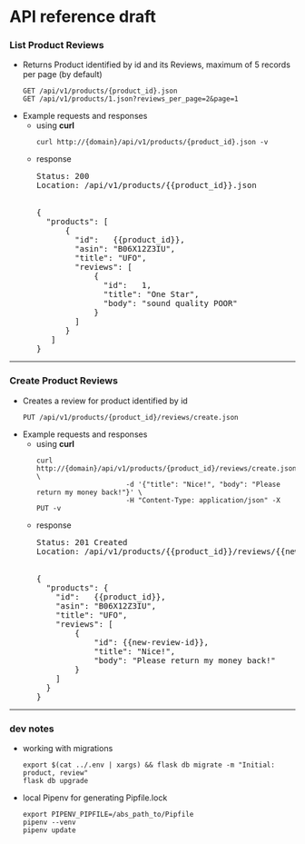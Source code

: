 <h1>API reference draft</h1>
<h3>List Product Reviews</h3>
<ul>
    <li>Returns Product identified by id and its Reviews, maximum of 5 records per page (by default)
    <pre><code>GET /api/v1/products/{product_id}.json
GET /api/v1/products/1.json?reviews_per_page=2&page=1</code></pre>
    </li>
    <li>Example requests and responses
    <ul>
        <li>using <b>curl</b>
            <pre><code>curl http://{domain}/api/v1/products/{product_id}.json -v</code></pre>
        </li>
        <li>response

<pre>Status: 200
Location: /api/v1/products/{{product_id}}.json


{
  "products": [
      {
        "id":   {{product_id}},
        "asin": "B06X12Z3IU",
        "title": "UFO",
        "reviews": [
            {
              "id":   1,
              "title": "One Star",
              "body": "sound quality POOR"
            }
        ]
      }
   ]
}</pre>
</li></ul></li></ul>
<hr />

<h3>Create Product Reviews</h3>
<ul>
    <li>Creates a review for product identified by id
    <pre><code>PUT /api/v1/products/{product_id}/reviews/create.json</code></pre></li>
    <li>Example requests and responses
            <ul>
                <li>using <b>curl</b>
                    <pre><code>curl http://{domain}/api/v1/products/{product_id}/reviews/create.json \
                      -d '{"title": "Nice!", "body": "Please return my money back!"}' \
                      -H "Content-Type: application/json" -X PUT -v</code></pre>
                </li>
                <li>response

<pre>Status: 201 Created
Location: /api/v1/products/{{product_id}}/reviews/{{new-review-id}}.json


{
  "products": {
    "id":   {{product_id}},
    "asin": "B06X12Z3IU",
    "title": "UFO",
    "reviews": [
        {
            "id": {{new-review-id}},
            "title": "Nice!",
            "body": "Please return my money back!"
        }
    ]
  }
}</pre>
</li></ul></li></ul>
<hr />

<h3>dev notes</h3>
<ul><li>working with migrations<pre><code>export $(cat ../.env | xargs) && flask db migrate -m "Initial: product, review"
flask db upgrade</code></pre></li>
<li>local Pipenv for generating Pipfile.lock
<pre><code>export PIPENV_PIPFILE=/abs_path_to/Pipfile
pipenv --venv
pipenv update</code></pre></li>
</ul>
